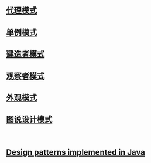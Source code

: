 ## [代理模式](https://github.com/whyalwaysmea/LearningNotes/blob/master/Design%20pattern/%E4%BB%A3%E7%90%86%E6%A8%A1%E5%BC%8F.md)

## [单例模式](https://github.com/whyalwaysmea/LearningNotes/blob/master/Design%20pattern/%E5%8D%95%E4%BE%8B%E6%A8%A1%E5%BC%8F.md)

## [建造者模式](https://github.com/whyalwaysmea/LearningNotes/blob/master/Design%20pattern/%E5%BB%BA%E9%80%A0%E8%80%85%E6%A8%A1%E5%BC%8F.md)

## [观察者模式](http://www.jianshu.com/p/dc22f292476e)

## [外观模式](https://github.com/whyalwaysmea/LearningNotes/blob/master/Design%20pattern/%E5%A4%96%E8%A7%82%E6%A8%A1%E5%BC%8F.md)

## [图说设计模式](http://design-patterns.readthedocs.io/zh_CN/latest/index.html) 
 
## [Design patterns implemented in Java](http://java-design-patterns.com/)
